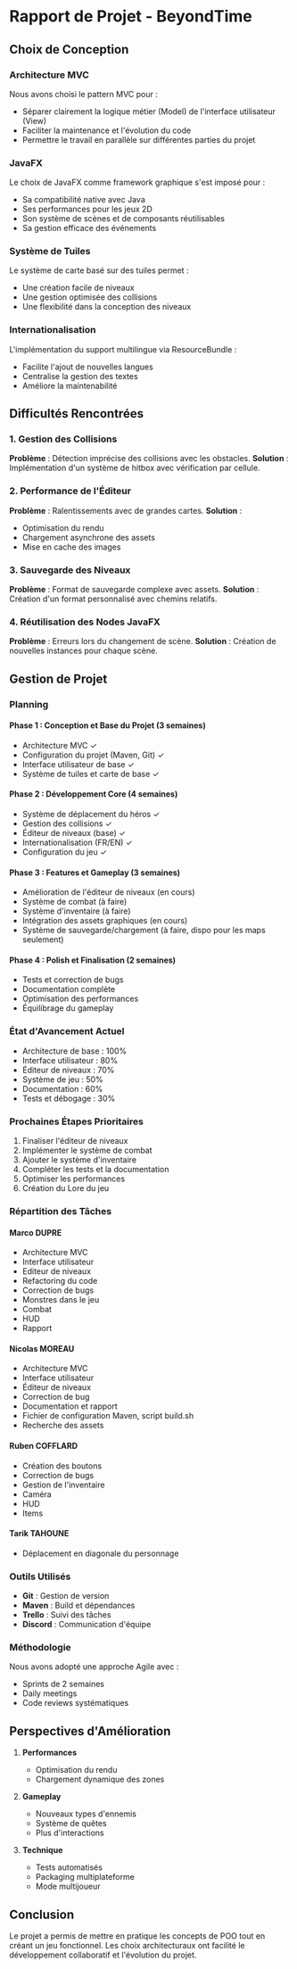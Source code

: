 # Rapport de Projet - BeyondTime

## Choix de Conception

### Architecture MVC

Nous avons choisi le pattern MVC pour :
- Séparer clairement la logique métier (Model) de l'interface utilisateur (View)
- Faciliter la maintenance et l'évolution du code
- Permettre le travail en parallèle sur différentes parties du projet

### JavaFX

Le choix de JavaFX comme framework graphique s'est imposé pour :
- Sa compatibilité native avec Java
- Ses performances pour les jeux 2D
- Son système de scènes et de composants réutilisables
- Sa gestion efficace des événements

### Système de Tuiles

Le système de carte basé sur des tuiles permet :
- Une création facile de niveaux
- Une gestion optimisée des collisions
- Une flexibilité dans la conception des niveaux

### Internationalisation

L'implémentation du support multilingue via ResourceBundle :
- Facilite l'ajout de nouvelles langues
- Centralise la gestion des textes
- Améliore la maintenabilité

## Difficultés Rencontrées

### 1. Gestion des Collisions
**Problème** : Détection imprécise des collisions avec les obstacles.
**Solution** : Implémentation d'un système de hitbox avec vérification par cellule.

### 2. Performance de l'Éditeur
**Problème** : Ralentissements avec de grandes cartes.
**Solution** : 
- Optimisation du rendu
- Chargement asynchrone des assets
- Mise en cache des images

### 3. Sauvegarde des Niveaux
**Problème** : Format de sauvegarde complexe avec assets.
**Solution** : Création d'un format personnalisé avec chemins relatifs.

### 4. Réutilisation des Nodes JavaFX
**Problème** : Erreurs lors du changement de scène.
**Solution** : Création de nouvelles instances pour chaque scène.

## Gestion de Projet

### Planning

#### Phase 1 : Conception et Base du Projet (3 semaines)
- Architecture MVC ✓
- Configuration du projet (Maven, Git) ✓
- Interface utilisateur de base ✓
- Système de tuiles et carte de base ✓

#### Phase 2 : Développement Core (4 semaines)
- Système de déplacement du héros ✓
- Gestion des collisions ✓
- Éditeur de niveaux (base) ✓
- Internationalisation (FR/EN) ✓
- Configuration du jeu ✓

#### Phase 3 : Features et Gameplay (3 semaines)
- Amélioration de l'éditeur de niveaux (en cours)
- Système de combat (à faire)
- Système d'inventaire (à faire)
- Intégration des assets graphiques (en cours)
- Système de sauvegarde/chargement (à faire, dispo pour les maps seulement)

#### Phase 4 : Polish et Finalisation (2 semaines)
- Tests et correction de bugs
- Documentation complète
- Optimisation des performances
- Équilibrage du gameplay

### État d'Avancement Actuel
- Architecture de base : 100%
- Interface utilisateur : 80%
- Éditeur de niveaux : 70%
- Système de jeu : 50%
- Documentation : 60%
- Tests et débogage : 30%

### Prochaines Étapes Prioritaires
1. Finaliser l'éditeur de niveaux
2. Implémenter le système de combat
3. Ajouter le système d'inventaire
4. Compléter les tests et la documentation
5. Optimiser les performances
6. Création du Lore du jeu 

### Répartition des Tâches

#### Marco DUPRE
- Architecture MVC
- Interface utilisateur
- Editeur de niveaux
- Refactoring du code 
- Correction de bugs
- Monstres dans le jeu
- Combat
- HUD 
- Rapport 


#### Nicolas MOREAU
- Architecture MVC 
- Interface utilisateur
- Éditeur de niveaux
- Correction de bug 
- Documentation et rapport 
- Fichier de configuration Maven, script build.sh 
- Recherche des assets 

#### Ruben COFFLARD
- Création des boutons 
- Correction de bugs
- Gestion de l'inventaire
- Caméra
- HUD
- Items

#### Tarik TAHOUNE
- Déplacement en diagonale du personnage

### Outils Utilisés

- **Git** : Gestion de version
- **Maven** : Build et dépendances
- **Trello** : Suivi des tâches
- **Discord** : Communication d'équipe

### Méthodologie

Nous avons adopté une approche Agile avec :
- Sprints de 2 semaines
- Daily meetings
- Code reviews systématiques

## Perspectives d'Amélioration

1. **Performances**
   - Optimisation du rendu
   - Chargement dynamique des zones

2. **Gameplay**
   - Nouveaux types d'ennemis
   - Système de quêtes
   - Plus d'interactions

3. **Technique**
   - Tests automatisés
   - Packaging multiplateforme
   - Mode multijoueur

## Conclusion

Le projet a permis de mettre en pratique les concepts de POO tout en créant un jeu fonctionnel. Les choix architecturaux ont facilité le développement collaboratif et l'évolution du projet. 
